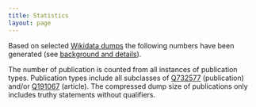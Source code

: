 ```yaml
---
title: Statistics
layout: page
---
```


Based on selected [Wikidata dumps](https://www.wikidata.org/wiki/Wikidata:Database_download) the following numbers have been generated (see [background and details](https://github.com/gbv/wikicite-data#readme)).

The number of publication is counted from all instances of publication types. Publication types include all subclasses of [Q732577](http://www.wikidata.org/entity/Q732577) (publication) and/or [Q191067](http://www.wikidata.org/entity/Q191067) (article). The compressed dump size of publications only includes truthy statements without qualifiers.

<table class="table display" id="wikicite-data-stats"></table>
